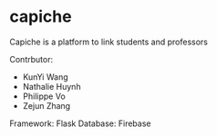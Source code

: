 # capiche
Capiche is a platform to link students and professors

Contrbutor:
- KunYi Wang
- Nathalie Huynh
- Philippe Vo
- Zejun Zhang

Framework: Flask 
Database:  Firebase




